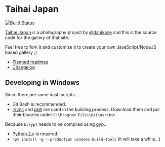 # Taihai Japan

[![Build Status](https://travis-ci.org/danikaze/taihaijapan.svg?branch=master)](https://travis-ci.org/danikaze/taihaijapan)

[Taihai Japan](https://taihaijapan.com) is a photography project by [@danikaze](https://twitter.com/danikaze) and this is the source code for the gallery of that site.

Feel free to fork it and customize it to create your own JavaScript/NodeJS based gallery ;)

* [Planned roadmap](https://github.com/danikaze/taihaijapan/issues)
* [Changelog](./CHANGELOG.md)

## Developing in Windows

Since there are some bash scripts...

* Git Bash is recommended.
* [rsync](http://www2.futureware.at/~nickoe/msys2-mirror/msys/x86_64/rsync-3.1.3-1-x86_64.pkg.tar.xz) and [pkill](http://www2.futureware.at/~nickoe/msys2-mirror/msys/x86_64/procps-3.2.8-2-x86_64.pkg.tar.xz) are used in the building process. Download them and put their binaries under `C:\Program Files\Git\usr\bin`.

Because `bcrypt` needs to be compiled using gyp...
* [Python 2.x](https://www.python.org/downloads/release/python-2715/) is required.
* `npm install -g --production windows-build-tools` (it will take a while...)

